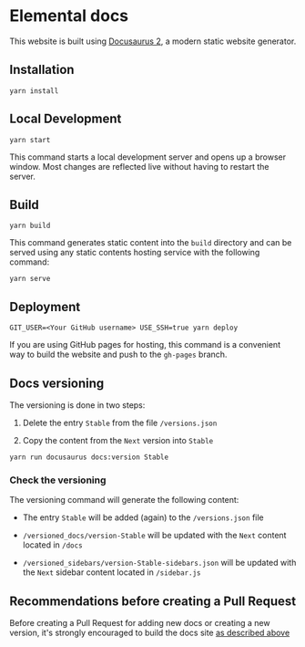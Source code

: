 # Elemental docs

This website is built using [Docusaurus 2](https://docusaurus.io/), a modern static website generator.

## Installation

```console
yarn install
```

## Local Development

```console
yarn start
```

This command starts a local development server and opens up a browser window. Most changes are reflected live without having to restart the server.

## Build

```console
yarn build
```

This command generates static content into the `build` directory and can be served using any static contents hosting service with the following command:

```console
yarn serve
```

## Deployment

```console
GIT_USER=<Your GitHub username> USE_SSH=true yarn deploy
```

If you are using GitHub pages for hosting, this command is a convenient way to build the website and push to the `gh-pages` branch.

## Docs versioning

The versioning is done in two steps:

1. Delete the entry `Stable` from the file `/versions.json`

1. Copy the content from the `Next` version into `Stable`

```console
yarn run docusaurus docs:version Stable
```

### Check the versioning

The versioning command will generate the following content:

* The entry `Stable` will be added (again) to the `/versions.json` file

* `/versioned_docs/version-Stable` will be updated with the `Next` content located in `/docs`

* `/versioned_sidebars/version-Stable-sidebars.json` will be updated with the `Next` sidebar content located in `/sidebar.js`

## Recommendations before creating a Pull Request

Before creating a Pull Request for adding new docs or creating a new version, it's strongly encouraged to build the docs site [as described above](#build)
